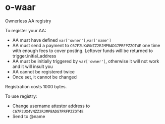 # o-waar
Ownerless AA registry

To register your AA:
- AA must have defined `var['owner']`,`var['name']`
- AA must send a payment to `C67F2UX4VNZZ2RJMPBADG7PRFPZZOT4E` one time with enough fees to cover posting. Leftover funds will be returned to trigger.initial_address
- AA must be initially triggered by `var['owner']`, otherwise it will not work and it will insult you
- AA cannot be registered twice
- Once set, it cannot be changed

Registration costs 1000 bytes.

To use registry:
- Change username attestor address to `C67F2UX4VNZZ2RJMPBADG7PRFPZZOT4E`
- Send to @name
